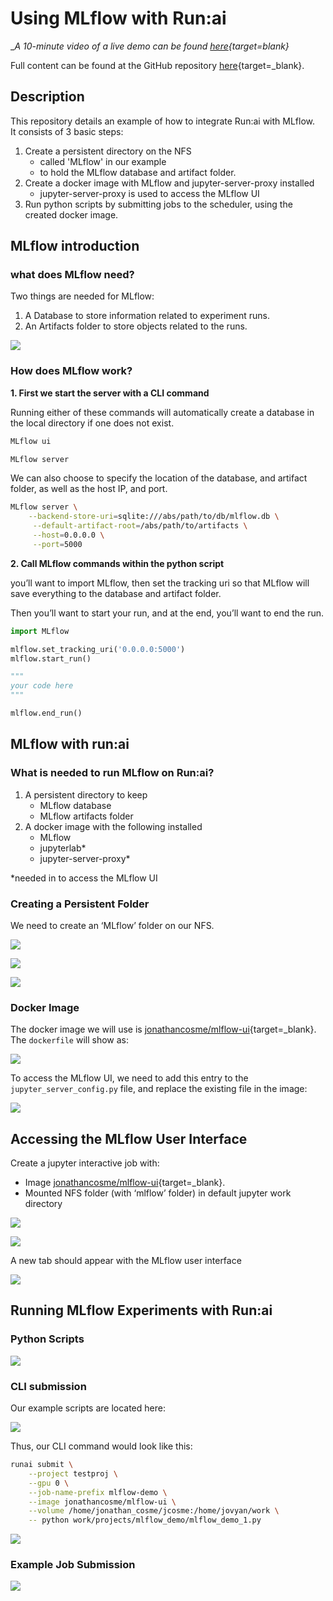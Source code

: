 # Using MLflow with Run:ai  
  
__A 10-minute video of a live demo can be found [here](https://youtu.be/EwOW-OBosuY){target=_blank}__  
  
Full content can be found at the GitHub repository [here](https://github.com/run-ai/docs/tree/master/docs/use-cases/runai_mlflow_demo){target=_blank}.  
  
## Description  

This repository details an example of how to integrate Run:ai with MLflow.   
It consists of 3 basic steps:  
  
1. Create a persistent directory on the NFS 
    + called 'MLflow' in our example
    + to hold the MLflow database and artifact folder.
2. Create a docker image with MLflow and jupyter-server-proxy installed
    + jupyter-server-proxy is used to access the MLflow UI
3. Run python scripts by submitting jobs to the scheduler, using the created docker image.  



## MLflow introduction 
### what does MLflow need?  

Two things are needed for MLflow:  

1. A Database to store information related to experiment runs.
2. An Artifacts folder to store objects related to the runs. 

![](images/image_1.png)  
  
### How does MLflow work?  

__1. First we start the server with a CLI command__  

Running either of these commands will automatically create a database in the local directory if one does not exist.  
  
~~~bash
MLflow ui
~~~  
  
~~~bash
MLflow server
~~~  
  
We can also choose to specify the location of the database, and artifact folder, as well as the host IP, and port.  

~~~bash
MLflow server \
    --backend-store-uri=sqlite:///abs/path/to/db/mlflow.db \
     --default-artifact-root=/abs/path/to/artifacts \
     --host=0.0.0.0 \
     --port=5000 
~~~  

__2. Call MLflow commands within the python script__  

you’ll want to import MLflow, then set the tracking uri so that MLflow will save everything to the database and artifact folder.  
  
Then you’ll want to start your run, and at the end, you’ll want to end the run.  
  
~~~python
import MLflow

mlflow.set_tracking_uri('0.0.0.0:5000')
mlflow.start_run()

"""
your code here
"""

mlflow.end_run()
~~~  
  
## MLflow with run:ai  
### What is needed to run MLflow on Run:ai?  

1. A persistent directory to keep
    + MLflow database
    + MLflow artifacts folder
2. A docker image with the following installed
    + MLflow
    + jupyterlab*
    + jupyter-server-proxy*  
  
\*needed in to access the MLflow UI  

### Creating a Persistent Folder

We need to create an ‘MLflow’ folder on our NFS.  

![](images/image_2.png)  
  
![](images/image_3.png)  
  
![](images/image_4.png)  
  
### Docker Image

The docker image we will use is [jonathancosme/mlflow-ui](https://hub.docker.com/repository/docker/jonathancosme/mlflow-ui){target=_blank}. 
The `dockerfile` will show as:  

![](images/image_5.png)   
  
To access the MLflow UI, we need to add this entry to the `jupyter_server_config.py` file, and replace the existing file in the image:  

![](images/image_6.png)  

## Accessing the MLflow User Interface
Create a jupyter interactive job with:  
  
+ Image [jonathancosme/mlflow-ui](https://hub.docker.com/repository/docker/jonathancosme/mlflow-ui){target=_blank}.
+ Mounted NFS folder (with ‘mlflow’ folder) in default jupyter work directory
  
![](images/image_7.png)  
  
![](images/image_8.png)  
  
A new tab should appear with the MLflow user interface  
  
![](images/image_9.png)  
  
## Running MLflow Experiments with Run:ai
### Python Scripts  

![](images/image_10.png)  
  
### CLI submission
Our example scripts are located here:  
  
![](images/image_11.png)  
  
Thus, our CLI command would look like this:  
  
~~~bash
runai submit \
    --project testproj \
    --gpu 0 \
    --job-name-prefix mlflow-demo \
    --image jonathancosme/mlflow-ui \
    --volume /home/jonathan_cosme/jcosme:/home/jovyan/work \
    -- python work/projects/mlflow_demo/mlflow_demo_1.py
~~~  
  
![](images/image_12.png) 
  
### Example Job Submission

![](images/image_13.png) 





